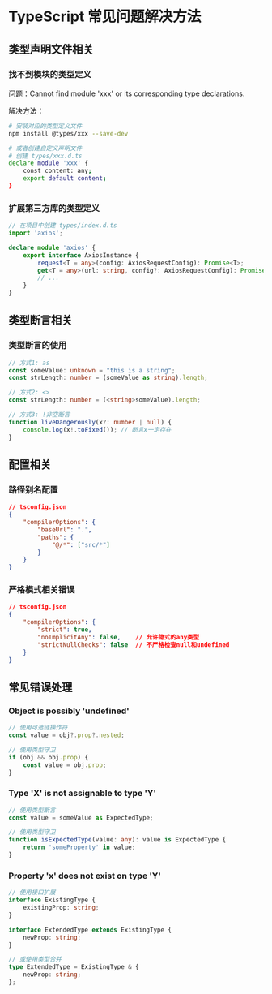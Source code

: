 # TypeScript 常见问题解决方法

## 类型声明文件相关

### 找不到模块的类型定义

问题：Cannot find module 'xxx' or its corresponding type declarations.

解决方法：
```bash
# 安装对应的类型定义文件
npm install @types/xxx --save-dev

# 或者创建自定义声明文件
# 创建 types/xxx.d.ts
declare module 'xxx' {
    const content: any;
    export default content;
}
```

### 扩展第三方库的类型定义

```ts
// 在项目中创建 types/index.d.ts
import 'axios';

declare module 'axios' {
    export interface AxiosInstance {
        request<T = any>(config: AxiosRequestConfig): Promise<T>;
        get<T = any>(url: string, config?: AxiosRequestConfig): Promise<T>;
        // ...
    }
}
```

## 类型断言相关

### 类型断言的使用

```ts
// 方式1: as
const someValue: unknown = "this is a string";
const strLength: number = (someValue as string).length;

// 方式2: <>
const strLength: number = (<string>someValue).length;

// 方式3: !非空断言
function liveDangerously(x?: number | null) {
    console.log(x!.toFixed()); // 断言x一定存在
}
```

## 配置相关

### 路径别名配置

```json
// tsconfig.json
{
    "compilerOptions": {
        "baseUrl": ".",
        "paths": {
            "@/*": ["src/*"]
        }
    }
}
```

### 严格模式相关错误

```json
// tsconfig.json
{
    "compilerOptions": {
        "strict": true,
        "noImplicitAny": false,    // 允许隐式的any类型
        "strictNullChecks": false  // 不严格检查null和undefined
    }
}
```

## 常见错误处理

### Object is possibly 'undefined'

```ts
// 使用可选链操作符
const value = obj?.prop?.nested;

// 使用类型守卫
if (obj && obj.prop) {
    const value = obj.prop;
}
```

### Type 'X' is not assignable to type 'Y'

```ts
// 使用类型断言
const value = someValue as ExpectedType;

// 使用类型守卫
function isExpectedType(value: any): value is ExpectedType {
    return 'someProperty' in value;
}
```

### Property 'x' does not exist on type 'Y'

```ts
// 使用接口扩展
interface ExistingType {
    existingProp: string;
}

interface ExtendedType extends ExistingType {
    newProp: string;
}

// 或使用类型合并
type ExtendedType = ExistingType & {
    newProp: string;
};
``` 